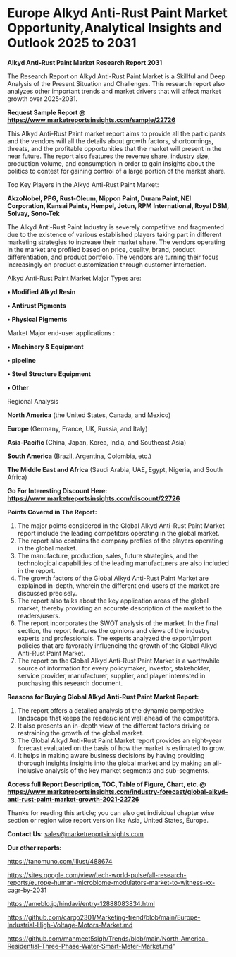 # Europe Alkyd Anti-Rust Paint Market Opportunity,Analytical Insights and Outlook 2025 to 2031

<strong>Alkyd Anti-Rust Paint Market Research Report 2031</strong>

The Research Report on Alkyd Anti-Rust Paint Market is a Skillful and Deep Analysis of the Present Situation and Challenges. This research report also analyzes other important trends and market drivers that will affect market growth over 2025-2031.

<strong>Request Sample Report @ <a href=https://www.marketreportsinsights.com/sample/22726>https://www.marketreportsinsights.com/sample/22726</a></strong>

This Alkyd Anti-Rust Paint market report aims to provide all the participants and the vendors will all the details about growth factors, shortcomings, threats, and the profitable opportunities that the market will present in the near future. The report also features the revenue share, industry size, production volume, and consumption in order to gain insights about the politics to contest for gaining control of a large portion of the market share.

Top Key Players in the Alkyd Anti-Rust Paint Market:

<strong>AkzoNobel, PPG, Rust-Oleum, Nippon Paint, Duram Paint, NEI Corporation, Kansai Paints, Hempel, Jotun, RPM International, Royal DSM, Solvay, Sono-Tek</strong>

The Alkyd Anti-Rust Paint Industry is severely competitive and fragmented due to the existence of various established players taking part in different marketing strategies to increase their market share. The vendors operating in the market are profiled based on price, quality, brand, product differentiation, and product portfolio. The vendors are turning their focus increasingly on product customization through customer interaction.

Alkyd Anti-Rust Paint Market Major Types are:

<strong>• Modified Alkyd Resin

• Antirust Pigments

• Physical Pigments</strong>

Market Major end-user applications :

<strong>• Machinery & Equipment

• pipeline

• Steel Structure Equipment

• Other</strong>

Regional Analysis

</u><strong><b>North America</b></strong> (the United States, Canada, and Mexico)

<strong><b>Europe </b></strong>(Germany, France, UK, Russia, and Italy)

<strong><b>Asia-Pacific</b></strong> (China, Japan, Korea, India, and Southeast Asia)

<strong><b>South America</b></strong> (Brazil, Argentina, Colombia, etc.)

<strong><b>The Middle East and Africa</b></strong> (Saudi Arabia, UAE, Egypt, Nigeria, and South Africa)

<strong>Go For Interesting Discount Here: <a href=https://www.marketreportsinsights.com/discount/22726>https://www.marketreportsinsights.com/discount/22726</a></strong>

<strong>Points Covered in The Report:</strong>
<ol>
  <li>The major points considered in the Global Alkyd Anti-Rust Paint Market report include the leading competitors operating in the global market.</li>
  <li>The report also contains the company profiles of the players operating in the global market.</li>
  <li>The manufacture, production, sales, future strategies, and the technological capabilities of the leading manufacturers are also included in the report.</li>
  <li>The growth factors of the Global Alkyd Anti-Rust Paint Market are explained in-depth, wherein the different end-users of the market are discussed precisely.</li>
  <li>The report also talks about the key application areas of the global market, thereby providing an accurate description of the market to the readers/users.</li>
  <li>The report incorporates the SWOT analysis of the market. In the final section, the report features the opinions and views of the industry experts and professionals. The experts analyzed the export/import policies that are favorably influencing the growth of the Global Alkyd Anti-Rust Paint Market.</li>
  <li>The report on the Global Alkyd Anti-Rust Paint Market is a worthwhile source of information for every policymaker, investor, stakeholder, service provider, manufacturer, supplier, and player interested in purchasing this research document.</li>
</ol>
<strong>Reasons for Buying Global Alkyd Anti-Rust Paint Market Report:</strong>

<ol>
  <li>The report offers a detailed analysis of the dynamic competitive landscape that keeps the reader/client well ahead of the competitors.</li>
  <li>It also presents an in-depth view of the different factors driving or restraining the growth of the global market.</li>
  <li>The Global Alkyd Anti-Rust Paint Market report provides an eight-year forecast evaluated on the basis of how the market is estimated to grow.</li>
  <li>It helps in making aware business decisions by having providing thorough insights insights into the global market and by making an all-inclusive analysis of the key market segments and sub-segments.</li>
</ol>
<strong>Access full Report Description, TOC, Table of Figure, Chart, etc. @ <a href=https://www.marketreportsinsights.com/industry-forecast/global-alkyd-anti-rust-paint-market-growth-2021-22726>https://www.marketreportsinsights.com/industry-forecast/global-alkyd-anti-rust-paint-market-growth-2021-22726</a></strong>


Thanks for reading this article; you can also get individual chapter wise section or region wise report version like Asia, United States, Europe.

<strong>Contact Us:</strong>
sales@marketreportsinsights.com

<strong>Our other reports:</strong>

<a href=https://tanomuno.com/illust/488674>https://tanomuno.com/illust/488674</a>

<a href=https://sites.google.com/view/tech-world-pulse/all-research-reports/europe-human-microbiome-modulators-market-to-witness-xx-cagr-by-2031>https://sites.google.com/view/tech-world-pulse/all-research-reports/europe-human-microbiome-modulators-market-to-witness-xx-cagr-by-2031</a>

<a href=https://ameblo.jp/hindavi/entry-12888083834.html>https://ameblo.jp/hindavi/entry-12888083834.html</a>

<a href=https://github.com/cargo2301/Marketing-trend/blob/main/Europe-Industrial-High-Voltage-Motors-Market.md>https://github.com/cargo2301/Marketing-trend/blob/main/Europe-Industrial-High-Voltage-Motors-Market.md</a>

<a href=https://github.com/manmeet5sigh/Trends/blob/main/North-America-Residential-Three-Phase-Water-Smart-Meter-Market.md>https://github.com/manmeet5sigh/Trends/blob/main/North-America-Residential-Three-Phase-Water-Smart-Meter-Market.md</a>"
